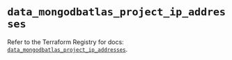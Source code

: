 # `data_mongodbatlas_project_ip_addresses`

Refer to the Terraform Registry for docs: [`data_mongodbatlas_project_ip_addresses`](https://registry.terraform.io/providers/mongodb/mongodbatlas/1.25.0/docs/data-sources/project_ip_addresses).
